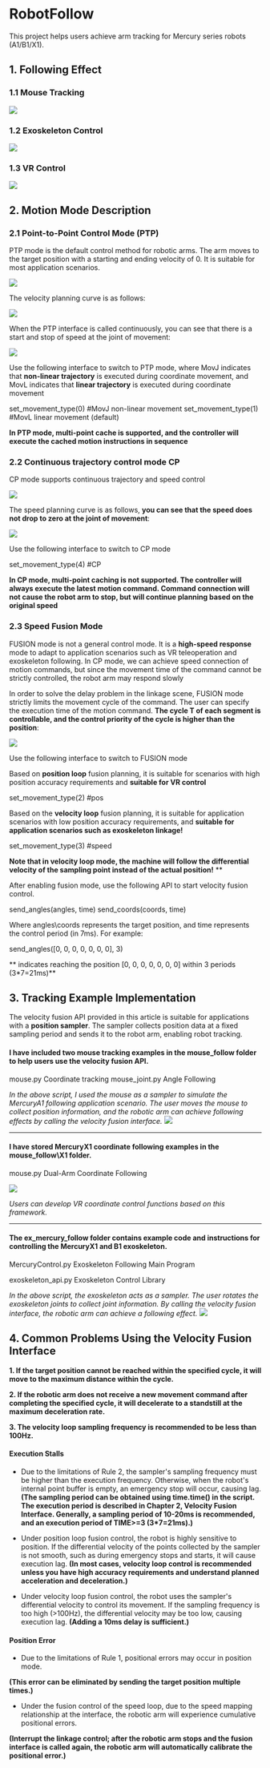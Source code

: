 # RobotFollow
This project helps users achieve arm tracking for Mercury series robots (A1/B1/X1).

## 1. Following Effect

### 1.1 Mouse Tracking

<img src="resource\mouse.gif">

### 1.2 Exoskeleton Control

<img src="resource\exoskeleton.gif">

### 1.3 VR Control

<img src="resource\VR.gif">

## 2. Motion Mode Description

### 2.1 Point-to-Point Control Mode (PTP)

PTP mode is the default control method for robotic arms. The arm moves to the target position with a starting and ending velocity of 0. It is suitable for most application scenarios.

<img src="resource\PTP.png">

The velocity planning curve is as follows:

<img src="resource\ptp_speed.png">

When the PTP interface is called continuously, you can see that there is a start and stop of speed at the joint of movement:

<img src="resource\ptp_speed2.png">

Use the following interface to switch to PTP mode, where MovJ indicates that **non-linear trajectory** is executed during coordinate movement, and MovL indicates that **linear trajectory** is executed during coordinate movement

set_movement_type(0) #MovJ non-linear movement
set_movement_type(1) #MovL linear movement (default)

**In PTP mode, multi-point cache is supported, and the controller will execute the cached motion instructions in sequence**

### 2.2 Continuous trajectory control mode CP

CP mode supports continuous trajectory and speed control

<img src="resource\CP.png">

The speed planning curve is as follows, **you can see that the speed does not drop to zero at the joint of movement**:

<img src="resource\cp_speed.png">

Use the following interface to switch to CP mode

set_movement_type(4) #CP

**In CP mode, multi-point caching is not supported. The controller will always execute the latest motion command. Command connection will not cause the robot arm to stop, but will continue planning based on the original speed**

### 2.3 Speed ​​Fusion Mode

FUSION mode is not a general control mode. It is a **high-speed response** mode to adapt to application scenarios such as VR teleoperation and exoskeleton following. In CP mode, we can achieve speed connection of motion commands, but since the movement time of the command cannot be strictly controlled, the robot arm may respond slowly

In order to solve the delay problem in the linkage scene, FUSION mode strictly limits the movement cycle of the command. The user can specify the execution time of the motion command. **The cycle T of each segment is controllable, and the control priority of the cycle is higher than the position**:

<img src="resource\fusion_time.png">

Use the following interface to switch to FUSION mode

Based on **position loop** fusion planning, it is suitable for scenarios with high position accuracy requirements and **suitable for VR control**

set_movement_type(2) #pos

Based on the **velocity loop** fusion planning, it is suitable for application scenarios with low position accuracy requirements, and **suitable for application scenarios such as exoskeleton linkage!**

set_movement_type(3) #speed

**Note that in velocity loop mode, the machine will follow the differential velocity of the sampling point instead of the actual position!** **

After enabling fusion mode, use the following API to start velocity fusion control.

send_angles(angles, time)
send_coords(coords, time)

Where angles\coords represents the target position, and time represents the control period (in 7ms). For example:

send_angles([0, 0, 0, 0, 0, 0, 0], 3)

** indicates reaching the position [0, 0, 0, 0, 0, 0, 0] within 3 periods (3*7=21ms)**

## 3. Tracking Example Implementation

The velocity fusion API provided in this article is suitable for applications with a **position sampler**. The sampler collects position data at a fixed sampling period and sends it to the robot arm, enabling robot tracking.

#### I have included two mouse tracking examples in the mouse_follow folder to help users use the velocity fusion API.

mouse.py Coordinate tracking
mouse_joint.py Angle Following

*In the above script, I used the mouse as a sampler to simulate the MercuryA1 following application scenario. The user moves the mouse to collect position information, and the robotic arm can achieve following effects by calling the velocity fusion interface.*
<img src="resource\mouse.gif">

---

#### I have stored MercuryX1 coordinate following examples in the mouse_follow\X1 folder.

mouse.py Dual-Arm Coordinate Following

<img src="resource\X1.gif">

*Users can develop VR coordinate control functions based on this framework.*

---

#### The ex_mercury_follow folder contains example code and instructions for controlling the MercuryX1 and B1 exoskeleton.

MercuryControl.py Exoskeleton Following Main Program

exoskeleton_api.py Exoskeleton Control Library

*In the above script, the exoskeleton acts as a sampler. The user rotates the exoskeleton joints to collect joint information. By calling the velocity fusion interface, the robotic arm can achieve a following effect.*
<img src="resource\exoskeleton.gif">

## 4. Common Problems Using the Velocity Fusion Interface

**1. If the target position cannot be reached within the specified cycle, it will move to the maximum distance within the cycle.**

**2. If the robotic arm does not receive a new movement command after completing the specified cycle, it will decelerate to a standstill at the maximum deceleration rate.**

**3. The velocity loop sampling frequency is recommended to be less than 100Hz.**

#### Execution Stalls
* Due to the limitations of Rule 2, the sampler's sampling frequency must be higher than the execution frequency. Otherwise, when the robot's internal point buffer is empty, an emergency stop will occur, causing lag.
**(The sampling period can be obtained using time.time() in the script. The execution period is described in Chapter 2, Velocity Fusion Interface. Generally, a sampling period of 10-20ms is recommended, and an execution period of TIME>=3 (3*7=21ms).)**

* Under position loop fusion control, the robot is highly sensitive to position. If the differential velocity of the points collected by the sampler is not smooth, such as during emergency stops and starts, it will cause execution lag.
**(In most cases, velocity loop control is recommended unless you have high accuracy requirements and understand planned acceleration and deceleration.)**

* Under velocity loop fusion control, the robot uses the sampler's differential velocity to control its movement. If the sampling frequency is too high (>100Hz), the differential velocity may be too low, causing execution lag.
**(Adding a 10ms delay is sufficient.)**

#### Position Error

* Due to the limitations of Rule 1, positional errors may occur in position mode.

**(This error can be eliminated by sending the target position multiple times.)**

* Under the fusion control of the speed loop, due to the speed mapping relationship at the interface, the robotic arm will experience cumulative positional errors.

**(Interrupt the linkage control; after the robotic arm stops and the fusion interface is called again, the robotic arm will automatically calibrate the positional error.)**